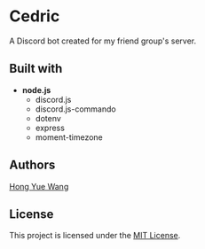 # Cedric
A Discord bot created for my friend group's server. 

## Built with 

* **node.js**
    * discord.js
    * discord.js-commando
    * dotenv
    * express
    * moment-timezone

## Authors 

[Hong Yue Wang](https://github.com/hongyuewang)

## License 

This project is licensed under the [MIT License](https://github.com/hongyuewang/Cedric/blob/master/LICENSE.md).

